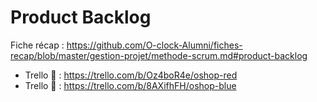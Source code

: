 # Product Backlog

Fiche récap : https://github.com/O-clock-Alumni/fiches-recap/blob/master/gestion-projet/methode-scrum.md#product-backlog

- Trello :red_circle: : https://trello.com/b/Oz4boR4e/oshop-red   
- Trello :large_blue_circle: : https://trello.com/b/8AXifhFH/oshop-blue   
